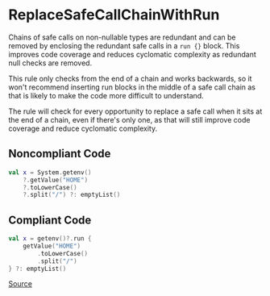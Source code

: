 # ReplaceSafeCallChainWithRun

Chains of safe calls on non-nullable types are redundant and can be removed by enclosing the redundant safe calls in
a `run {}` block. This improves code coverage and reduces cyclomatic complexity as redundant null checks are removed.

This rule only checks from the end of a chain and works backwards, so it won't recommend inserting run blocks in the
middle of a safe call chain as that is likely to make the code more difficult to understand.

The rule will check for every opportunity to replace a safe call when it sits at the end of a chain, even if there's
only one, as that will still improve code coverage and reduce cyclomatic complexity.

## Noncompliant Code

```kotlin
val x = System.getenv()
    ?.getValue("HOME")
    ?.toLowerCase()
    ?.split("/") ?: emptyList()
```
## Compliant Code

```kotlin
val x = getenv()?.run {
    getValue("HOME")
        .toLowerCase()
        .split("/")
} ?: emptyList()
```

[Source](https://detekt.github.io/detekt/complexity.html#replacesafecallchainwithrun)

